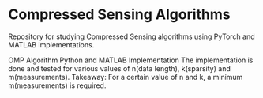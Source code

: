 # Compressed Sensing Algorithms
Repository for studying Compressed Sensing algorithms using PyTorch and MATLAB implementations.

OMP Algorithm
Python and MATLAB Implementation
The implementation is done and tested for various values of n(data length), k(sparsity) and m(measurements).
Takeaway: For a certain value of n and k, a minimum m(measurements) is required.

